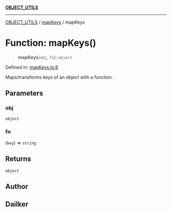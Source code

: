[**OBJECT_UTILS**](../../README.md)

***

[OBJECT_UTILS](../../README.md) / [mapKeys](../README.md) / mapKeys

# Function: mapKeys()

> **mapKeys**(`obj`, `fn`): `object`

Defined in: [mapKeys.ts:8](https://github.com/dailker/everyutil/blob/9ec04d41a381dab61073bf86e9abc70eaf55066d/src/object/mapKeys.ts#L8)

Maps/transforms keys of an object with a function.

## Parameters

### obj

`object`

### fn

(`key`) => `string`

## Returns

`object`

## Author

## Dailker
